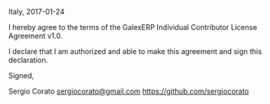 Italy, 2017-01-24

I hereby agree to the terms of the GalexERP Individual Contributor License Agreement v1.0.

I declare that I am authorized and able to make this agreement and sign this declaration.

Signed,

Sergio Corato sergiocorato@gmail.com https://github.com/sergiocorato

